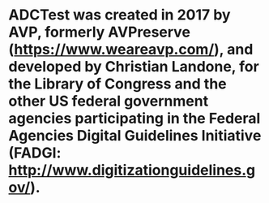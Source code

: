 # ADCTest was created in 2017 by AVP, formerly AVPreserve (https://www.weareavp.com/), and developed by Christian Landone, for the Library of Congress and the other US federal government agencies participating in the Federal Agencies Digital Guidelines Initiative (FADGI: http://www.digitizationguidelines.gov/).
